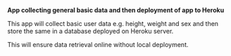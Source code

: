 **App collecting general basic data and then deployment of app to Heroku**

This app will collect basic user data e.g. height, weight and sex and then store the same in a database deployed on Heroku server. 

This will ensure data retrieval online without local deployment. 
